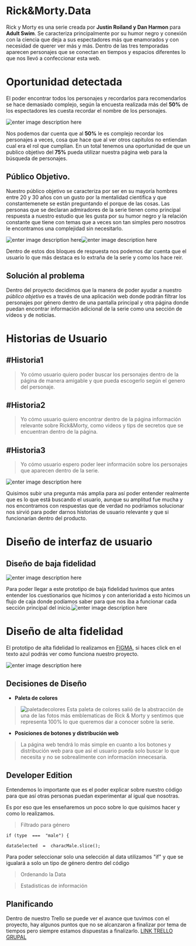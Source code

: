 
# Rick&Morty.Data

Rick y Morty es una serie creada por **Justin Roiland y Dan Harmon** para **Adult Swim**.  Se caracteriza principalmente por su humor negro y conexión con la ciencia que deja a sus espectadores más que enamorados y con necesidad de querer ver más y más.
Dentro de las tres temporadas aparecen personajes que se conectan en tiempos y espacios diferentes lo que nos llevó a confeccionar esta web.


# Oportunidad detectada

El poder encontrar todos los personajes y recordarlos para recomendarlos se hace demasiado complejo, según la encuesta realizada más del **50%** de los espectadores les cuesta recordar el nombre de los personajes.

![enter image description here](https://i.ibb.co/nBgbz9R/teescomplejo.jpg)

 Nos podemos dar cuenta que al **50%** le es complejo recordar los personajes a veces, cosa que hace que al ver otros capitulos no entiendan cual era el rol que cumplian. En un total tenemos una oportunidad de que un publico objetivo del **75%** pueda utilizar nuestra página web para la búsqueda de personajes. 

## Público Objetivo.

Nuestro público objetivo se caracteriza por ser en su mayoría hombres entre 20 y 30 años con un gusto por la mentalidad cientifica y que constantemenete se están preguntando el porque de las cosas. 
Las personas que se declaran admiradores de la serie tienen como principal respuesta a nuestro estudio que les gusta por su humor negro y la relación constante que tiene con temas que a veces son tan simples pero nosotros le encontramos una complejidad sin necesitarlo.

![enter image description here](https://i.ibb.co/qYMsLTP/preguntas-1.jpg)![enter image description here](https://i.ibb.co/RcrPnHm/preguntas2.jpg)

Dentro de estos dos bloques de respuesta nos podemos dar cuenta que el usuario lo que más destaca es lo extraña de la serie y como los hace reir.

## Solución al problema
Dentro del proyecto decidimos que la manera de poder ayudar a nuestro *público objetivo* es a través de una aplicación web donde podrán filtrar los personajes por género dentro de una pantalla principal y otra página  donde puedan encontrar información adicional de la serie como una sección de vídeos y de noticias.

# Historias de Usuario 

## #Historia1

   

>Yo cómo usuario quiero poder buscar los personajes dentro de la página de manera amigable y que pueda escogerlo según el genero del personaje.

## #Historia2
> Yo cómo usuario quiero encontrar dentro de la página información relevante sobre Rick&Morty, como videos y tips de secretos que se encuentran dentro de la página.

## #Historia3
> Yo cómo usuario espero poder leer información sobre los personajes que aparecen dentro de la serie.



![enter image description here](https://i.ibb.co/4pNHjMV/sobrelaweb.jpg)

Quisimos subir una pregunta más amplia para así poder entender realmente que es lo que está buscando el usuario, aunque su amplitud fue mucha y nos encontramos con respuestas que de verdad no podríamos solucionar nos sirvió para poder darnos historias de usuario relevante y que si funcionarían dentro del producto.

# Diseño de interfaz de usuario

## Diseño de baja fidelidad

![enter image description here](https://i.ibb.co/4N5dXpg/Rick-And-Morty-Low.jpg)

Para poder llegar a este prototipo de baja fidelidad tuvimos que antes entender los cuestionarios que hicimos  y con anterioridad a esto hicimos un flujo de caja donde podíamos saber para que nos iba a funcionar cada sección principal del inicio.![enter image description here](https://i.ibb.co/bzz8XMx/Flujo-caja.jpg)

# Diseño de  alta fidelidad
El prototipo de alta fidelidad lo realizamos en [FIGMA](https://www.figma.com/proto/G22hspxxOK9fE89ZIo0Stp/Untitled?node-id=3:0&scaling=contain&hotspot-hints=0), si haces click en el texto azul podrás ver como funciona nuestro proyecto.

![enter image description here](https://i.ibb.co/60LHcyk/figma.jpg)

## Decisiones de Diseño

* **Paleta de colores**
> ![paletadecolores](https://i.ibb.co/HK9R0Tg/paletadecolores.jpg)
> Esta paleta de colores salió de la abstracción de una de las fotos más emblematicas de Rick & Morty y sentimos que representa 100% lo que queremos dar a conocer sobre la serie.
* **Posiciones de botones y distribución web**
> La página web tendrá lo más simple en cuanto a los botones y distribución web para que así el usuario pueda solo buscar lo que necesita y no se sobrealimente con información innecesaria.

## Developer Edition
Entendemos lo importante que es el poder explicar sobre nuestro código para que así otras personas puedan experimentar al igual que nosotras. 

Es por eso que les enseñaremos un poco sobre lo que quisimos hacer y como lo realizamos.

> Filtrado para género

    if (type  ===  "male") {
    
    dataSelected  =  characMale.slice();
    
  Para poder seleccionar solo una selección al data utilizamos "if" y que se igualará a solo un tipo de género dentro del código

> Ordenando la Data


> Estadisticas de información
## Planificando

  

Dentro de nuestro Trello se puede ver el avance que tuvimos con el proyecto, hay algunos puntos que no se alcanzaron a finalizar por tema de tiempos pero siempre estamos dispuestas a finalizarlo.
[LINK TRELLO GRUPAL](https://trello.com/b/dWlsbAB7/rick-and-morty-app)